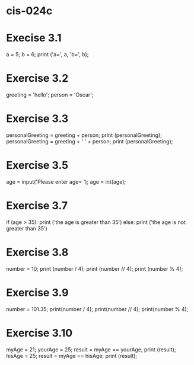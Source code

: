 # cis-024c

# Execise 3.1
a = 5;
b = 6;
print ('a=', a, 'b=', b);

# Exercise 3.2
greeting = 'hello';
person = 'Oscar';

# Exercise 3.3
personalGreeting = greeting + person;
print (personalGreeting);
personalGreeting = greeting + ' ' + person;
print (personalGreeting);

# Exercise 3.5
age = input('Please enter age= ');
age = int(age);

# Exercise 3.7
if (age > 35):
    print ('the age is greater than 35')
else:
    print ('the age is not greater than 35')

# Exercise 3.8
number = 10;
print (number / 4);
print (number // 4);
print (number % 4);

# Exercise 3.9
number = 101.35;
print(number / 4);
print(number // 4);
print(number % 4);

# Exercise 3.10
myAge = 21;
yourAge = 25;
result = myAge == yourAge;
print (result);
hisAge = 25;
result = myAge == hisAge;
print (result);
